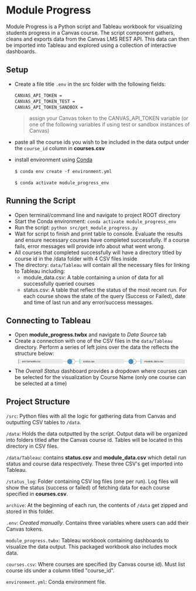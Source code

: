 # Module Progress

Module Progress is a Python script and Tableau workbook for visualizing students progress in a Canvas course. The script component gathers, cleans and exports data from the Canvas LMS REST API. This data can then be imported into Tableau and explored using a collection of interactive dashboards.

## Setup

- Create a file title `.env` in the src folder with the following fields:

  ```
  CANVAS_API_TOKEN =
  CANVAS_API_TOKEN_TEST =
  CANVAS_API_TOKEN_SANDBOX =
  ```

  > assign your Canvas token to the CANVAS_API_TOKEN variable (or one of the following variables if using test or sandbox instances of Canvas)

- paste all the course ids you wish to be included in the data output under the `course_id` column in **courses.csv**

- install environment using [Conda](https://docs.conda.io/en/latest/)

  `$ conda env create -f environment.yml`

  `$ conda activate module_progress_env`

## Running the Script

- Open terminal/command line and navigate to project ROOT directory
- Start the Conda environment: `conda activate module_progress_env`
- Run the script: `python src/get_module_progress.py`
- Wait for script to finish and print table to console. Evaluate the results and ensure necessary courses have completed successfully. If a course fails, error messages will provide info about what went wrong.
- All courses that completed successfully will have a directory titled by course id in the /data folder with 4 CSV files inside
- The directory: `data/Tableau` will contain all the necessary files for linking to Tableau including:
  - module_data.csv: A table containing a union of data for all successfully queried courses
  - status.csv: A table that reflect the status of the most recent run. For each course shows the state of the query (Success or Failed), date and time of last run and any error/success messages.

## Connecting to Tableau

- Open **module_progress.twbx** and navigate to _Data Source_ tab
- Create a connection with one of the CSV files in the `data/Tableau` directory. Perform a series of left joins over the data the reflects the structure below:
  ![join diagram](./_assets/joins.png)
- The _Overall Status_ dashboard provides a dropdown where courses can be selected for the visualization by Course Name (only one course can be selected at a time)

## Project Structure

`/src`: Python files with all the logic for gathering data from Canvas and outputting CSV tables to `/data`.

`/data`: Holds the data outputted by the script. Output data will be organized into folders titled after the Canvas course id. Tables will be located in this directory in CSV files.

`/data/Tableau`: contains **status.csv** and **module_data.csv** which detail run status and course data respectively. These three CSV's get imported into Tableau.

`/status_log`: Folder containing CSV log files (one per run). Log files will show the status (success or failed) of fetching data for each course specified in **courses.csv**.

`archive`: At the beginning of each run, the contents of `/data` get zipped and stored in this folder.

`.env`: _Created manually_. Contains three variables where users can add their Canvas tokens.

`module_progress.twbx`: Tableau workbook containing dashboards to visualize the data output. This packaged workbook also includes mock data.

`courses.csv`: Where courses are specified (by Canvas course id). Must list course ids under a column titled "course_id".

`environment.yml`: Conda environment file.
